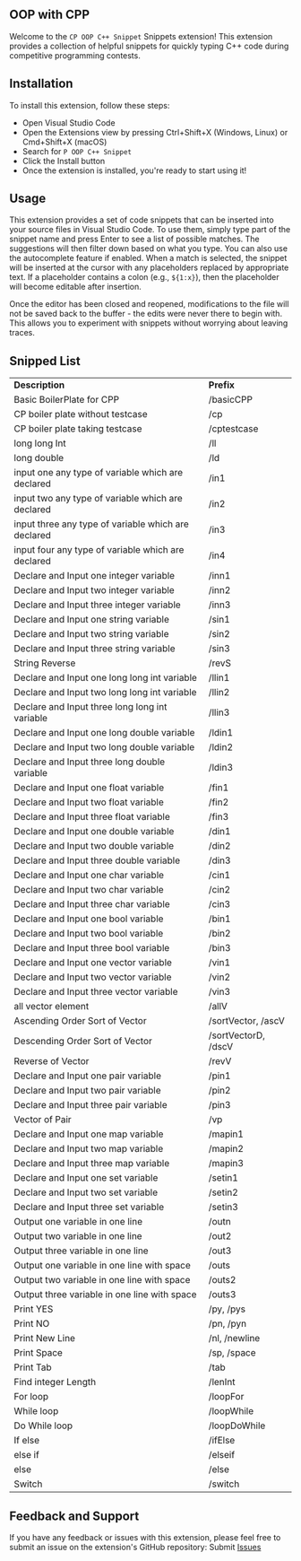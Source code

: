 ## OOP with CPP

Welcome to the `CP OOP C++ Snippet` Snippets extension! This extension provides a collection of helpful snippets for quickly typing C++ code during competitive programming contests.

## Installation

To install this extension, follow these steps:

- Open Visual Studio Code
- Open the Extensions view by pressing Ctrl+Shift+X (Windows, Linux) or Cmd+Shift+X (macOS)
- Search for `P OOP C++ Snippet`
- Click the Install button
- Once the extension is installed, you're ready to start using it!

## Usage

This extension provides a set of code snippets that can be inserted into your source files in Visual Studio Code. To use them, simply type part of the snippet name and press Enter to see a list of possible matches. The suggestions will then filter down based on what you type. You can also use the autocomplete feature if enabled. When a match is selected, the snippet will be inserted at the cursor with any placeholders replaced by appropriate text. If a placeholder contains a colon (e.g., `${1:x}`), then the placeholder will become editable after insertion.

Once the editor has been closed and reopened, modifications to the file will not be saved back
to the buffer - the edits were never there to begin with. This allows you to experiment with
snippets without worrying about leaving traces.

## Snipped List

<table>
    <tr>
        <td><b>Description</b></td>
        <td><b>Prefix</b></td>
    </tr>
    <tr>
        <td>Basic BoilerPlate for CPP</td>
        <td>/basicCPP</td>
    </tr>
    <tr>
      <td>CP boiler plate without testcase</td>
      <td>/cp</td>
    </tr>
    <tr>
      <td>CP boiler plate taking testcase</td>
      <td>/cptestcase</td>
    </tr>
    <tr>
        <td>long long Int</td>
        <td>/ll</td>
    </tr>
    <tr>
        <td>long double</td>
        <td>/ld</td>
    </tr>
    <tr>
        <td>input one any type of variable which are declared</td>
        <td>/in1</td>
    </tr>
    <tr>
        <td>input two any type of variable which are declared</td>
        <td>/in2</td>
    </tr>
    <tr>
        <td>input three any type of variable which are declared</td>
        <td>/in3</td>
    </tr>
    <tr>
        <td>input four any type of variable which are declared</td>
        <td>/in4</td>
    </tr>
    <tr>
        <td>Declare and Input one integer variable</td>
        <td>/inn1</td>
    </tr>
    <tr>
        <td>Declare and Input two integer variable</td>
        <td>/inn2</td>
    </tr>
    <tr>
        <td>Declare and Input three integer variable</td>
        <td>/inn3</td>
    </tr>
    <tr>
        <td>Declare and Input one string variable</td>
        <td>/sin1</td>
    </tr>
    <tr>
        <td>Declare and Input two string variable</td>
        <td>/sin2</td>
    </tr>
    <tr>
        <td>Declare and Input three string variable</td>
        <td>/sin3</td>
    </tr>
    <tr>
        <td>String Reverse</td>
        <td>/revS</td>
    </tr>
    <tr>
        <td>Declare and Input one long long int variable</td>
        <td>/llin1</td>
    </tr>
    <tr>
        <td>Declare and Input two long long int variable</td>
        <td>/llin2</td>
    </tr>
    <tr>
        <td>Declare and Input three long long int variable</td>
        <td>/llin3</td>
    </tr>
    <tr>
        <td>Declare and Input one long double variable</td>
        <td>/ldin1</td>
    </tr>
    <tr>
        <td>Declare and Input two long double variable</td>
        <td>/ldin2</td>
    </tr>
    <tr>
        <td>Declare and Input three long double variable</td>
        <td>/ldin3</td>
    </tr>
    <tr>
        <td>Declare and Input one float variable</td>
        <td>/fin1</td>
    </tr>
    <tr>
        <td>Declare and Input two float variable</td>
        <td>/fin2</td>
    </tr>
    <tr>
        <td>Declare and Input three float variable</td>
        <td>/fin3</td>
    </tr>
    <tr>
        <td>Declare and Input one double variable</td>
        <td>/din1</td>
    </tr>
    <tr>
        <td>Declare and Input two double variable</td>
        <td>/din2</td>
    </tr>
    <tr>
        <td>Declare and Input three double variable</td>
        <td>/din3</td>
    </tr>
    <tr>
        <td>Declare and Input one char variable</td>
        <td>/cin1</td>
    </tr>
    <tr>
        <td>Declare and Input two char variable</td>
        <td>/cin2</td>
    </tr>
    <tr>
        <td>Declare and Input three char variable</td>
        <td>/cin3</td>
    </tr>
    <tr>
        <td>Declare and Input one bool variable</td>
        <td>/bin1</td>
    </tr>
    <tr>
        <td>Declare and Input two bool variable</td>
        <td>/bin2</td>
    </tr>
    <tr>
        <td>Declare and Input three bool variable</td>
        <td>/bin3</td>
    </tr>
    <tr>
        <td>Declare and Input one vector variable</td>
        <td>/vin1</td>
    </tr>
    <tr>
        <td>Declare and Input two vector variable</td>
        <td>/vin2</td>
    </tr>
    <tr>
        <td>Declare and Input three vector variable</td>
        <td>/vin3</td>
    </tr>
    <tr>
        <td>all vector element</td>
        <td>/allV</td>
    </tr>
    <tr>
        <td>Ascending Order Sort of Vector</td>
        <td>/sortVector, /ascV</td>
    </tr>
    <tr>
        <td>Descending Order Sort of Vector</td>
        <td>/sortVectorD, /dscV</td>
    </tr>
    <tr>
        <td>Reverse of Vector</td>
        <td>/revV</td>
    </tr>
    <tr>
        <td>Declare and Input one pair variable</td>
        <td>/pin1</td>
    </tr>
    <tr>
        <td>Declare and Input two pair variable</td>
        <td>/pin2</td>
    </tr>
    <tr>
        <td>Declare and Input three pair variable</td>
        <td>/pin3</td>
    </tr>
    <tr>
        <td>Vector of Pair</td>
        <td>/vp</td>
    </tr>
    <tr>
        <td>Declare and Input one map variable</td>
        <td>/mapin1</td>
    </tr>
    <tr>
        <td>Declare and Input two map variable</td>
        <td>/mapin2</td>
    </tr>
    <tr>
        <td>Declare and Input three map variable</td>
        <td>/mapin3</td>
    </tr>
    <tr>
        <td>Declare and Input one set variable</td>
        <td>/setin1</td>
    </tr>
    <tr>
        <td>Declare and Input two set variable</td>
        <td>/setin2</td>
    </tr>
    <tr>
        <td>Declare and Input three set variable</td>
        <td>/setin3</td>
    </tr>
    <tr>
        <td>Output one variable in one line</td>
        <td>/outn</td>
    </tr>
    <tr>
        <td>Output two variable in one line</td>
        <td>/out2</td>
    </tr>
    <tr>
        <td>Output three variable in one line</td>
        <td>/out3</td>
    </tr>
    <tr>
        <td>Output one variable in one line with space</td>
        <td>/outs</td>
    </tr>
    <tr>
        <td>Output two variable in one line with space</td>
        <td>/outs2</td>
    </tr>
    <tr>
        <td>Output three variable in one line with space</td>
        <td>/outs3</td>
    </tr>
    <tr>
        <td>Print YES</td>
        <td>/py, /pys</td>
    </tr>
    <tr>
        <td>Print NO</td>
        <td>/pn, /pyn</td>
    </tr>
    <tr>
        <td>Print New Line</td>
        <td>/nl, /newline</td>
    </tr>
    <tr>
        <td>Print Space</td>
        <td>/sp, /space</td>
    </tr>
    <tr>
        <td>Print Tab</td>
        <td>/tab</td>
    </tr>
    <tr>
        <td>Find integer Length</td>
        <td>/lenInt</td>
    </tr>
    <tr>
        <td>For loop</td>
        <td>/loopFor</td>
    </tr>
    <tr>
        <td>While loop</td>
        <td>/loopWhile</td>
    </tr>
    <tr>
        <td>Do While loop</td>
        <td>/loopDoWhile</td>
    </tr>
    <tr>
        <td>If else</td>
        <td>/ifElse</td>
    </tr>
    <tr>
        <td>else if</td>
        <td>/elseif</td>
    </tr>
    <tr>
        <td>else</td>
        <td>/else</td>
    </tr>
    <tr>
        <td>Switch</td>
        <td>/switch</td>
    </tr>
</table>

## Feedback and Support

If you have any feedback or issues with this extension, please feel free to submit an issue on the extension's GitHub repository: Submit <a href="https://github.com/ahsanulhoqueabir/OOPCPP/issues">Issues </a>
